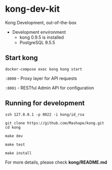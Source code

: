 # kong-dev-kit

Kong Development, out-of-the-box

* Development environment
  * kong 0.9.5 is installed 
  * PostgreSQL 9.5.5

## Start kong

```
docker-compose exec kong kong start
```

`:8000` - Proxy layer for API requests

`:8001` - RESTful Admin API for configuration

## Running for development

```
ssh 127.0.0.1 -p 8022 -i kong/id_rsa

git clone https://github.com/Mashape/kong.git
cd kong

make dev

make test

make install
```

For more details, please check **kong/README.md**
